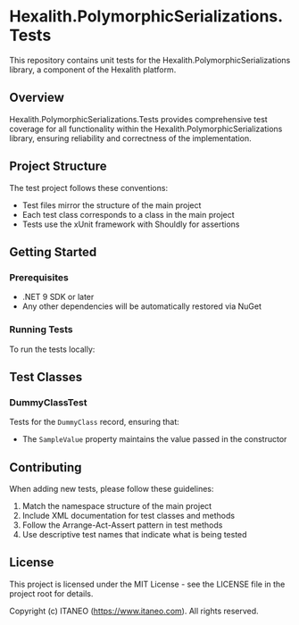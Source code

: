 # Hexalith.PolymorphicSerializations.Tests

This repository contains unit tests for the Hexalith.PolymorphicSerializations library, a component of the Hexalith platform.

## Overview

Hexalith.PolymorphicSerializations.Tests provides comprehensive test coverage for all functionality within the Hexalith.PolymorphicSerializations library, ensuring reliability and correctness of the implementation.

## Project Structure

The test project follows these conventions:
- Test files mirror the structure of the main project
- Each test class corresponds to a class in the main project
- Tests use the xUnit framework with Shouldly for assertions

## Getting Started

### Prerequisites

- .NET 9 SDK or later
- Any other dependencies will be automatically restored via NuGet

### Running Tests

To run the tests locally:

## Test Classes

### DummyClassTest

Tests for the `DummyClass` record, ensuring that:
- The `SampleValue` property maintains the value passed in the constructor

## Contributing

When adding new tests, please follow these guidelines:
1. Match the namespace structure of the main project
2. Include XML documentation for test classes and methods
3. Follow the Arrange-Act-Assert pattern in test methods
4. Use descriptive test names that indicate what is being tested

## License

This project is licensed under the MIT License - see the LICENSE file in the project root for details.

Copyright (c) ITANEO (https://www.itaneo.com). All rights reserved.

